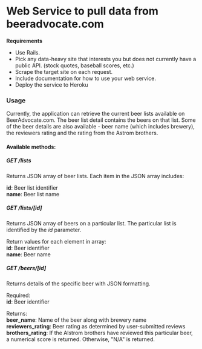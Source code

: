 Web Service to pull data from beeradvocate.com
========

**Requirements**
* Use Rails.
* Pick any data-heavy site that interests you but does not currently have a public API. (stock quotes, baseball scores, etc.)
* Scrape the target site on each request.
* Include documentation for how to use your web service.
* Deploy the service to Heroku

### Usage ###

Currently, the application can retrieve the current beer lists available on BeerAdvocate.com.  The beer list detail contains the beers on that list.  Some of the beer details are also available - beer name (which includes brewery), the reviewers rating and the rating from the Astrom brothers.

#### Available methods: ####

##### GET /lists  
Returns JSON array of beer lists.  Each item in the JSON array includes:

**id**: Beer list identifier  
**name**: Beer list name  

##### GET /lists/[id]   
Returns JSON array of beers on a particular list.  The particular list is identified by the *id* parameter.

Return values for each element in array:  
**id**: Beer identifier  
**name**: Beer name  

##### GET /beers/[id]   
Returns details of the specific beer with JSON formatting.

Required:  
**id**: Beer identifier  

Returns:  
**beer_name**: Name of the beer along with brewery name  
**reviewers_rating**: Beer rating as determined by user-submitted reviews  
**brothers_rating**: If the Alstrom brothers have reviewed this particular beer, a numerical score is returned.  Otherwise, "N/A" is returned.
